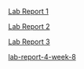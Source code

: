 [Lab Report 1](lab1/lab-report-1.md)

[Lab Report 2](lab2/lab-report-2.md)

[Lab Report 3](lab3/lab3.md)

[lab-report-4-week-8](lab4/lab4.md)